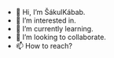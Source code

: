 - 👋 Hi, I’m ŠákulKábab.
- 👀 I’m interested in.
- 🌱 I’m currently learning.
- 💞️ I’m looking to collaborate.
- 📫 How to reach?
